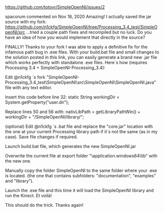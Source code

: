 https://github.com/totovr/SimpleOpenNI/issues/2

spacorum commented on Nov 18, 2020
Amazing! I actually saved the jar source with my fork: https://github.com/n1ckfg/SimpleOpenNI/tree/Processing_3.4_test/SimpleOpenNI/src ...tried a couple path fixes and recompiled but no luck. Do you have an idea of how you would implement that directly in the source?

FINALLY! Thanks to your fork I was able to apply a definitive fix for the infamous path bug in .exe files. With your build.bat file and small changes to the solution posted in this link, you can easily generate a brand new .jar file which works perfectly with standalone .exe files. Here´s how (requires Processing 3.4 + SimpleOpenNI-Processing_3.4):

Edit @n1ckfg ´s fork "SimpleOpenNI-Processing_3.4_test\SimpleOpenNI\src\SimpleOpenNI\SimpleOpenNI.java" file with any text editor.

Insert this code before line 32:
static String workingDir = System.getProperty("user.dir");

Replace lines 50 and 56 with:
nativLibPath = getLibraryPathWin() + workingDir + "/SimpleOpenNI/library/";

(optional) Edit @n1ckfg ´s .bat file and replace the "core.jar" location with the one at your current Processing library path if it´s not the same (as in my case). Save file changes if required.

Launch build.bat file, which generates the new SimpleOpenNI.jar

Overwrite the current file at export folder "\application.windows64\lib" with the new one.

Manually copy the folder SimpleOpenNI to the same folder where your .exe is located. (the one that contains subfolders: "documentation", "examples" and "library").

Launch the .exe file and this time it will load the SimpleOpenNI library and run the Kinect. Et voilà!

This should do the trick. Thanks again!

